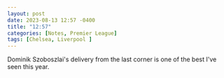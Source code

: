 ```yaml
---
layout: post
date: 2023-08-13 12:57 -0400
title: "12:57"
categories: [Notes, Premier League]
tags: [Chelsea, Liverpool ]
---
```


Dominik Szoboszlai's delivery from the last corner is one of the best I've seen this year.


